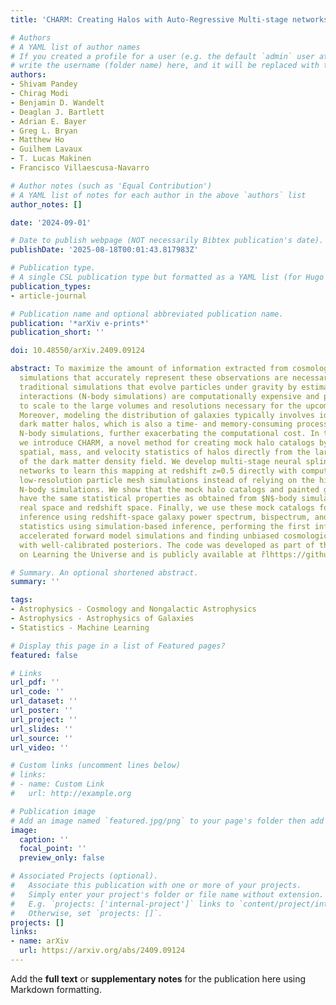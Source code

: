```yaml
---
title: 'CHARM: Creating Halos with Auto-Regressive Multi-stage networks'

# Authors
# A YAML list of author names
# If you created a profile for a user (e.g. the default `admin` user at `content/authors/admin/`), 
# write the username (folder name) here, and it will be replaced with their full name and linked to their profile.
authors:
- Shivam Pandey
- Chirag Modi
- Benjamin D. Wandelt
- Deaglan J. Bartlett
- Adrian E. Bayer
- Greg L. Bryan
- Matthew Ho
- Guilhem Lavaux
- T. Lucas Makinen
- Francisco Villaescusa-Navarro

# Author notes (such as 'Equal Contribution')
# A YAML list of notes for each author in the above `authors` list
author_notes: []

date: '2024-09-01'

# Date to publish webpage (NOT necessarily Bibtex publication's date).
publishDate: '2025-08-18T00:01:43.817983Z'

# Publication type.
# A single CSL publication type but formatted as a YAML list (for Hugo requirements).
publication_types:
- article-journal

# Publication name and optional abbreviated publication name.
publication: '*arXiv e-prints*'
publication_short: ''

doi: 10.48550/arXiv.2409.09124

abstract: To maximize the amount of information extracted from cosmological datasets,
  simulations that accurately represent these observations are necessary. However,
  traditional simulations that evolve particles under gravity by estimating particle-particle
  interactions (N-body simulations) are computationally expensive and prohibitive
  to scale to the large volumes and resolutions necessary for the upcoming datasets.
  Moreover, modeling the distribution of galaxies typically involves identifying virialized
  dark matter halos, which is also a time- and memory-consuming process for large
  N-body simulations, further exacerbating the computational cost. In this study,
  we introduce CHARM, a novel method for creating mock halo catalogs by matching the
  spatial, mass, and velocity statistics of halos directly from the large-scale distribution
  of the dark matter density field. We develop multi-stage neural spline flow-based
  networks to learn this mapping at redshift z=0.5 directly with computationally cheaper
  low-resolution particle mesh simulations instead of relying on the high-resolution
  N-body simulations. We show that the mock halo catalogs and painted galaxy catalogs
  have the same statistical properties as obtained from $N$-body simulations in both
  real space and redshift space. Finally, we use these mock catalogs for cosmological
  inference using redshift-space galaxy power spectrum, bispectrum, and wavelet-based
  statistics using simulation-based inference, performing the first inference with
  accelerated forward model simulations and finding unbiased cosmological constraints
  with well-calibrated posteriors. The code was developed as part of the Simons Collaboration
  on Learning the Universe and is publicly available at r̆lhttps://github.com/shivampcosmo/CHARM.

# Summary. An optional shortened abstract.
summary: ''

tags:
- Astrophysics - Cosmology and Nongalactic Astrophysics
- Astrophysics - Astrophysics of Galaxies
- Statistics - Machine Learning

# Display this page in a list of Featured pages?
featured: false

# Links
url_pdf: ''
url_code: ''
url_dataset: ''
url_poster: ''
url_project: ''
url_slides: ''
url_source: ''
url_video: ''

# Custom links (uncomment lines below)
# links:
# - name: Custom Link
#   url: http://example.org

# Publication image
# Add an image named `featured.jpg/png` to your page's folder then add a caption below.
image:
  caption: ''
  focal_point: ''
  preview_only: false

# Associated Projects (optional).
#   Associate this publication with one or more of your projects.
#   Simply enter your project's folder or file name without extension.
#   E.g. `projects: ['internal-project']` links to `content/project/internal-project/index.md`.
#   Otherwise, set `projects: []`.
projects: []
links:
- name: arXiv
  url: https://arxiv.org/abs/2409.09124
---
```


Add the **full text** or **supplementary notes** for the publication here using Markdown formatting.
